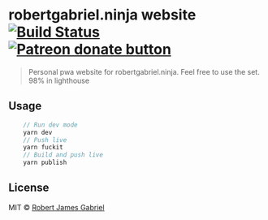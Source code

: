# robertgabriel.ninja website  [![Build Status](https://travis-ci.org/RobertJGabriel/Website.svg?branch=master)](https://travis-ci.org/RobertJGabriel/Website) <span class="badge-patreon"><a href="https://www.patreon.com/robertjgabriel" title="Donate to this project using Patreon"><img src="https://img.shields.io/badge/patreon-donate-yellow.svg" alt="Patreon donate button" /></a></span>
> Personal pwa website for robertgabriel.ninja. Feel free to use the set. 98% in lighthouse


## Usage

```js
    // Run dev mode
    yarn dev
    // Push live
    yarn fuckit
    // Build and push live
    yarn publish
```

## License

MIT © [Robert James Gabriel](https://www.robertgabriel.ninja)


[npm-image]: https://badge.fury.io/js/github-issue-logger.svg
[npm-url]: https://npmjs.org/package/github-issue-logger
[travis-image]: https://travis-ci.org/RobertJGabriel/github-issue-logger.svg?branch=master
[travis-url]: https://www.travis-ci.com/RobertJGabriel/github-issue-logger
[daviddm-image]: https://david-dm.org/RobertJGabriel/github-issue-logger.svg?theme=shields.io
[daviddm-url]: https://david-dm.org/RobertJGabriel/github-issue-logger
[coveralls-image]: https://coveralls.io/repos/RobertJGabriel/github-issue-logger/badge.svg
[coveralls-url]: https://coveralls.io/r/RobertJGabriel/github-issue-logger
